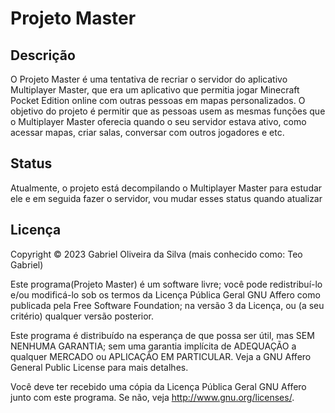 # Projeto Master


## Descrição

O Projeto Master é uma tentativa de recriar o servidor do aplicativo Multiplayer Master, que era um aplicativo que permitia jogar Minecraft Pocket Edition online com outras pessoas em mapas personalizados. O objetivo do projeto é permitir que as pessoas usem as mesmas funções que o Multiplayer Master oferecia quando o seu servidor estava ativo, como acessar mapas, criar salas, conversar com outros jogadores e etc.

## Status

Atualmente, o projeto está decompilando o Multiplayer Master para estudar ele e em seguida fazer o servidor, vou mudar esses status quando atualizar

## Licença

Copyright © 2023 Gabriel Oliveira da Silva (mais conhecido como: Teo Gabriel)

Este programa(Projeto Master) é um software livre; você pode redistribuí-lo e/ou
modificá-lo sob os termos da Licença Pública Geral GNU Affero como publicada
pela Free Software Foundation; na versão 3 da Licença, ou
(a seu critério) qualquer versão posterior.

Este programa é distribuído na esperança de que possa ser útil,
mas SEM NENHUMA GARANTIA; sem uma garantia implícita de ADEQUAÇÃO
a qualquer MERCADO ou APLICAÇÃO EM PARTICULAR. Veja a
GNU Affero General Public License para mais detalhes.

Você deve ter recebido uma cópia da Licença Pública Geral GNU Affero junto
com este programa. Se não, veja <http://www.gnu.org/licenses/>.
